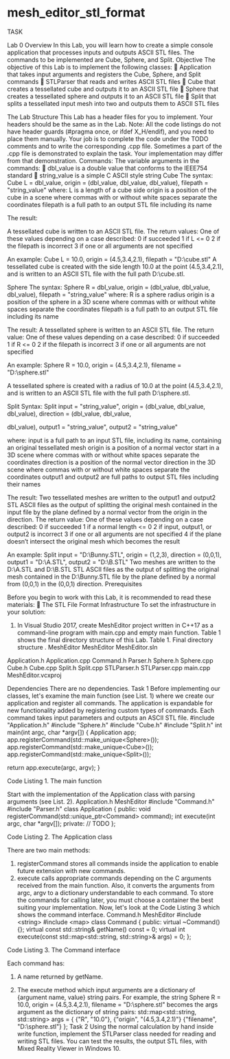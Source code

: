 # mesh_editor_stl_format

TASK

Lab 0
Overview
In this Lab, you will learn how to create a simple console application that processes inputs and outputs
ASCII STL files. The commands to be implemented are Cube, Sphere, and Split.
Objective
The objective of this Lab is to implement the following classes:
 Application that takes input arguments and registers the Cube, Sphere, and Split
commands
 STLParser that reads and writes ASCII STL files
 Cube that creates a tessellated cube and outputs it to an ASCII STL file
 Sphere that creates a tessellated sphere and outputs it to an ASCII STL file
 Split that splits a tessellated input mesh into two and outputs them to ASCII STL files

The Lab Structure
This Lab has a header files for you to implement. Your headers should be the same as in the Lab.
Note: All the code listings do not have header guards (#pragma once, or ifdef X_H/endif), and
you need to place them manually.
Your job is to complete the code under the TODO comments and to write the corresponding .cpp file.
Sometimes a part of the .cpp file is demonstrated to explain the task. Your implementation may differ
from that demonstration.
Commands:
The variable arguments in the commands:
 dbl_value is a double value that conforms to the IEEE754 standard
 string_value is a simple C ASCII style string
Cube
The syntax:
Cube L = dbl_value, origin = (dbl_value, dbl_value, dbl_value), filepath = &quot;string_value&quot;
where:
L is a length of a cube side
origin is a position of the cube in a scene where commas with or without white spaces
separate the coordinates
filepath is a full path to an output STL file including its name

The result:

A tessellated cube is written to an ASCII STL file.
The return values:
One of these values depending on a case described:
0 if succeeded
1 if L &lt;= 0
2 if the filepath is incorrect
3 if one or all arguments are not specified

An example:
Cube L = 10.0, origin = (4.5,3.4,2.1), filepath = &quot;D:\cube.stl&quot;
A tessellated cube is created with the side length 10.0 at the point (4.5,3.4,2.1), and is written to
an ASCII STL file with the full path D:\cube.stl.

Sphere
The syntax:
Sphere R = dbl_value, origin = (dbl_value, dbl_value, dbl_value), filepath = &quot;string_value&quot;
where:
R is a sphere radius
origin is a position of the sphere in a 3D scene where commas with or without white
spaces separate the coordinates
filepath is a full path to an output STL file including its name

The result:
A tessellated sphere is written to an ASCII STL file.
The return value:
One of these values depending on a case described:
0 if succeeded
1 if R &lt;= 0
2 if the filepath is incorrect
3 if one or all arguments are not specified

An example:
Sphere R = 10.0, origin = (4.5,3.4,2.1), filename = &quot;D:\sphere.stl&quot;

A tessellated sphere is created with a radius of 10.0 at the point (4.5,3.4,2.1), and is written to
an ASCII STL file with the full path D:\sphere.stl.

Split
Syntax:
Split input = &quot;string_value&quot;, origin = (dbl_value, dbl_value, dbl_value), direction = (dbl_value, dbl_value,

dbl_value), output1 = &quot;string_value&quot;, output2 = &quot;string_value&quot;

where:
input is a full path to an input STL file, including its name, containing an original
tessellated mesh
origin is a position of a normal vector start in a 3D scene where commas with or without
white spaces separate the coordinates
direction is a position of the normal vector direction in the 3D scene where commas
with or without white spaces separate the coordinates
output1 and output2 are full paths to output STL files including their names

The result:
Two tessellated meshes are written to the output1 and output2 STL ASCII files as the output of
splitting the original mesh contained in the input file by the plane defined by a normal vector
from the origin in the direction.
The return value:
One of these values depending on a case described:
0 if succeeded
1 if a normal length &lt;= 0
2 if input, output1, or output2 is incorrect
3 if one or all arguments are not specified
4 if the plane doesn’t intersect the original mesh which becomes the result

An example:
Split input = &quot;D:\Bunny.STL&quot;, origin = (1,2,3), direction = (0,0,1), output1 = &quot;D:\A.STL&quot;, output2 =
&quot;D:\B.STL&quot;
Two meshes are written to the D:\A.STL and D:\B.STL STL ASCII files as the output of splitting the original
mesh contained in the D:\Bunny.STL file by the plane defined by a normal from (0,0,1) in the (0,0,1)
direction.
Prerequisites

Before you begin to work with this Lab, it is recommended to read these materials:
 The STL File Format
Infrastructure
To set the infrastructure in your solution:
1. In Visual Studio 2017, create MeshEditor project written in C++17 as a command-line program
with main.cpp and empty main function.
Table 1 shows the final directory structure of this Lab.
Table 1. Final directory structure
. MeshEditor
MeshEditor
MeshEditor.sln

Application.h
Application.cpp
Command.h
Parser.h
Sphere.h
Sphere.cpp
Cube.h
Cube.cpp
Split.h
Split.cpp
STLParser.h
STLParser.cpp
main.cpp
MeshEditor.vcxproj

Dependencies
There are no dependencies.
Task 1
Before implementing our classes, let&#39;s examine the main function (see List. 1) where we create our
application and register all commands. The application is expandable for new functionality added by
registering custom types of commands. Each command takes input parameters and outputs an ASCII STL
file.
#include &quot;Application.h&quot;
#include &quot;Sphere.h&quot;
#include &quot;Cube.h&quot;
#include &quot;Split.h&quot;
int main(int argc, char *argv[])
{
Application app;
app.registerCommand(std::make_unique&lt;Sphere&gt;());
app.registerCommand(std::make_unique&lt;Cube&gt;());
app.registerCommand(std::make_unique&lt;Split&gt;());

return app.execute(argc, argv);
}

Code Listing 1. The main function

Start with the implementation of the Application class with parsing arguments (see List. 2).
Application.h MeshEditor
#include &quot;Command.h&quot;
#include &quot;Parser.h&quot;
class Application
{
public:
void registerCommand(std::unique_ptr&lt;Command&gt; command);
int execute(int argc, char *argv[]);
private:
// TODO
};

Code Listing 2. The Application class

There are two main methods:
1. registerCommand stores all commands inside the application to enable future extension
with new commands.
2. execute calls appropriate commands depending on the C arguments received from the main
function. Also, it converts the arguments from argc, argv to a dictionary understandable to
each command.
To store the commands for calling later, you must choose a container the best suiting your
implementation.
Now, let&#39;s look at the Code Listing 3 which shows the command interface.
Command.h MeshEditor
#include &lt;string&gt;
#include &lt;map&gt;
class Command
{
public:
virtual ~Command() {};
virtual const std::string&amp; getName() const = 0;
virtual int execute(const std::map&lt;std::string, std::string&gt;&amp; args) = 0;
};

Code Listing 3. The Command interface

Each command has:
1. A name returned by getName.

2. The execute method which input arguments are a dictionary of {argument name, value} string
pairs.
For example, the string Sphere R = 10.0, origin = (4.5,3.4,2.1), filename = &quot;D:\sphere.stl&quot;
becomes the args argument as the dictionary of string pairs:
std::map&lt;std::string, std::string&gt; args = {
{&quot;R&quot;, &quot;10.0&quot;},
{&quot;origin&quot;, &quot;(4.5,3.4,2.1)&quot;}
{&quot;filename&quot;, &quot;D:\sphere.stl&quot;}
};
Task 2
Using the normal calculation by hand inside write function, implement the STLParser class needed
for reading and writing STL files.
You can test the results, the output STL files, with Mixed Reality Viewer in Windows 10.
